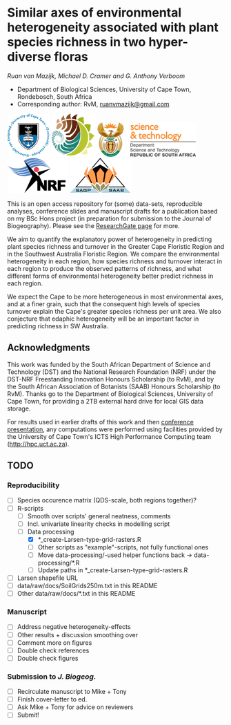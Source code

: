 # Similar axes of environmental heterogeneity associated with plant species richness in two hyper-diverse floras

_Ruan van Mazijk, Michael D. Cramer and G. Anthony Verboom_

- Department of Biological Sciences, University of Cape Town, Rondebosch, South Africa
- Corresponding author: RvM, ruanvmazijk@gmail.com

<p>
  <img src="logos/UCT-logo.png"       height="100" />
  <img src="logos/BIO-logo.png"       height="100" />
  <img src="logos/DST-logo.png"       height="80"  />
  <img src="logos/NRF-logo.png"       height="80"  />
  <img src="logos/SAAB-logo.png"      height="80"  />
</p>

This is an open access repository for (some) data-sets, reproducible analyses, conference slides and manuscript drafts for a publication based on my BSc Hons project (in preparation for submission to the Journal of Biogeography). Please see the [ResearchGate page](https://www.researchgate.net/project/Plant-species-richness-turnover-environmental-heterogeneity-in-the-Cape-and-SW-Australia) for more.

We aim to quantify the explanatory power of heterogeneity in predicting plant species richness and turnover in the Greater Cape Floristic Region and in the Southwest Australia Floristic Region. We compare the environmental heterogeneity in each region, how species richness and turnover interact in each region to produce the observed patterns of richness, and what different forms of environmental heterogeneity better predict richness in each region.

We expect the Cape to be more heterogeneous in most environmental axes, and at a finer grain, such that the consequent high levels of species turnover explain the Cape's greater species richness per unit area. We also conjecture that edaphic heterogeneity will be an important factor in predicting richness in SW Australia.

## Acknowledgments

This work was funded by the South African Department of Science and Technology (DST) and the National Research Foundation (NRF) under the DST-NRF Freestanding Innovation Honours Scholarship (to RvM), and by the South African Association of Botanists (SAAB) Honours Scholarship (to RvM). Thanks go to the Department of Biological Sciences, University of Cape Town, for providing a 2TB external hard drive for local GIS data storage.

For results used in earlier drafts of this work and then [conference presentation](SAAB-AMA-SASSB-2019-talk), any computations were performed using facilities provided by the University of Cape Town's ICTS High Performance Computing team (<http://hpc.uct.ac.za>).

## TODO

### Reproducibility

- [ ] Species occurence matrix (QDS-scale, both regions together)?
- [ ] R-scripts
    - [ ] Smooth over scripts' general neatness, comments
    - [ ] Incl. univariate linearity checks in modelling script
    - [ ] Data processing
        - [x] *_create-Larsen-type-grid-rasters.R
        - [ ] Other scripts as "example"-scripts, not fully functional ones
        - [ ] Move data-processing/-used helper functions back -> data-processing/*.R
        - [ ] Update paths in *_create-Larsen-type-grid-rasters.R
- [ ] Larsen shapefile URL
- [ ] data/raw/docs/SoilGrids250m.txt in this README
- [ ] Other data/raw/docs/*.txt in this README

### Manuscript

- [ ] Address negative heterogeneity-effects
- [ ] Other results + discussion smoothing over
- [ ] Comment more on figures
- [ ] Double check references
- [ ] Double check figures

### Submission to _J. Biogeog._

- [ ] Recirculate manuscript to Mike + Tony
- [ ] Finish cover-letter to ed.
- [ ] Ask Mike + Tony for advice on reviewers
- [ ] Submit!
